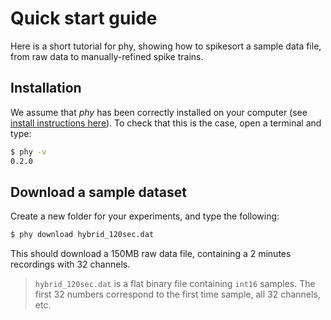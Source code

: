# Quick start guide

Here is a short tutorial for phy, showing how to spikesort a sample data file, from raw data to manually-refined spike trains.


## Installation

We assume that *phy* has been correctly installed on your computer (see [install instructions here](install.md)). To check that this is the case, open a terminal and type:

```bash
$ phy -v
0.2.0
```


## Download a sample dataset

Create a new folder for your experiments, and type the following:

```bash
$ phy download hybrid_120sec.dat
```

This should download a 150MB raw data file, containing a 2 minutes recordings with 32 channels.

> `hybrid_120sec.dat` is a flat binary file containing `int16` samples. The first 32 numbers correspond to the first time sample, all 32 channels, etc.


##
